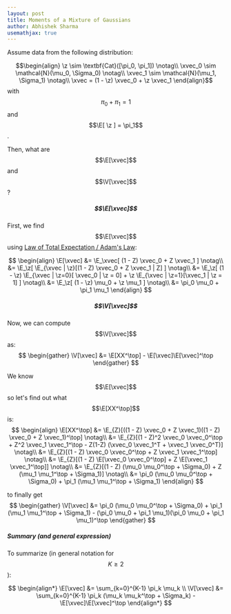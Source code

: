 ```yaml
---
layout: post
title: Moments of a Mixture of Gaussians
author: Abhishek Sharma
usemathjax: true
---
```


Assume data from the following distribution:

$$
  \newcommand{\xvec}{\textbf{X}}
  \newcommand{\z}{Z}
  \newcommand{\E}{\mathbb{E}}
  \newcommand{\V}{\mathbb{V}}
$$

$$\begin{align}
\z \sim \textbf{Cat}([\pi_0, \pi_1]) \notag\\
\xvec_0 \sim \mathcal{N}(\mu_0, \Sigma_0) \notag\\
\xvec_1 \sim \mathcal{N}(\mu_1, \Sigma_1) \notag\\
\xvec = (1 - \z) \xvec_0 + \z \xvec_1
\end{align}$$
with $$\pi_0 + \pi_1 = 1$$ and $$\E[ \z ] = \pi_1$$.

Then, what are $$\E[\xvec]$$ and $$\V[\xvec]$$?

##### $$\E[\xvec]$$

First, we find $$\E[\xvec]$$ using [Law of Total Expectation / Adam's Law](https://en.wikipedia.org/wiki/Law_of_total_expectation):

$$
\begin{align}
\E[\xvec] &= \E_\xvec[ (1 - Z) \xvec_0 + Z \xvec_1 ] \notag\\
&= \E_\z[ \E_{\xvec | \z}[(1 - Z) \xvec_0 + Z \xvec_1 | Z] ] \notag\\
&= \E_\z[ (1 - \z) \E_{\xvec | \z=0}[ \xvec_0 | \z = 0] + \z \E_{\xvec | \z=1}[\xvec_1 | \z = 1] ] \notag\\
&= \E_\z[ (1 - \z) \mu_0 + \z \mu_1 ] \notag\\
&= \pi_0 \mu_0 + \pi_1 \mu_1
\end{align}
$$

##### $$\V[\xvec]$$

Now, we can compute $$\V[\xvec]$$ as:
$$
\begin{gather}
\V[\xvec] &= \E[XX^\top] - \E[\xvec]\E[\xvec]^\top
\end{gather}
$$

We know $$\E[\xvec]$$ so let's find out what $$\E[XX^\top]$$ is:
$$
\begin{align}
\E[XX^\top] &= \E_{Z}[((1 - Z) \xvec_0 + Z \xvec_1)((1 - Z) \xvec_0 + Z \xvec_1)^\top] \notag\\
&= \E_{Z}[(1 - Z)^2 \xvec_0 \xvec_0^\top + Z^2 \xvec_1 \xvec_1^\top - Z(1-Z) (\xvec_0 \xvec_1^T + \xvec_1 \xvec_0^T)] \notag\\
&= \E_{Z}[(1 - Z) \xvec_0 \xvec_0^\top + Z \xvec_1 \xvec_1^\top] \notag\\
&= \E_{Z}[(1 - Z) \E[\xvec_0 \xvec_0^\top] + Z \E[\xvec_1 \xvec_1^\top]] \notag\\
&= \E_{Z}[(1 - Z) (\mu_0 \mu_0^\top + \Sigma_0) + Z (\mu_1 \mu_1^\top + \Sigma_1)] \notag\\
&= \pi_0 (\mu_0 \mu_0^\top + \Sigma_0) + \pi_1 (\mu_1 \mu_1^\top + \Sigma_1)
\end{align}
$$

to finally get
$$
\begin{gather}
\V[\xvec] &= \pi_0 (\mu_0 \mu_0^\top + \Sigma_0) + \pi_1 (\mu_1 \mu_1^\top + \Sigma_1) - (\pi_0 \mu_0 + \pi_1 \mu_1)(\pi_0 \mu_0 + \pi_1 \mu_1)^\top
\end{gather}
$$

##### Summary (and general expression)
To summarize (in general notation for $$K \geq 2$$):

$$
\begin{align*}
\E[\xvec] &= \sum_{k=0}^{K-1} \pi_k \mu_k \\
\V[\xvec] &= \sum_{k=0}^{K-1} \pi_k (\mu_k \mu_k^\top + \Sigma_k) - \E[\xvec]\E[\xvec]^\top
\end{align*}
$$